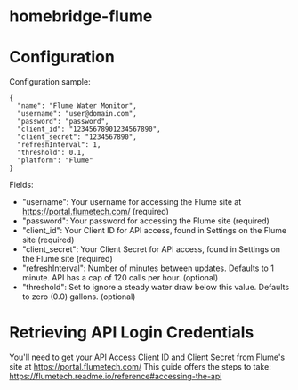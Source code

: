 # homebridge-flume

# Configuration

Configuration sample:

```
{
  "name": "Flume Water Monitor",
  "username": "user@domain.com",
  "password": "password",
  "client_id": "12345678901234567890",
  "client_secret": "1234567890",
  "refreshInterval": 1,
  "threshold": 0.1,
  "platform": "Flume"
}
```

Fields:

- "username": Your username for accessing the Flume site at https://portal.flumetech.com/ (required)
- "password": Your password for accessing the Flume site (required)
- "client_id": Your Client ID for API access, found in Settings on the Flume site (required)
- "client_secret": Your Client Secret for API access, found in Settings on the Flume site (required)
- "refreshInterval": Number of minutes between updates. Defaults to 1 minute. API has a cap of 120 calls per hour. (optional)
- "threshold": Set to ignore a steady water draw below this value. Defaults to zero (0.0) gallons. (optional)

# Retrieving API Login Credentials

You'll need to get your API Access Client ID and Client Secret from Flume's site at https://portal.flumetech.com/
This guide offers the steps to take: https://flumetech.readme.io/reference#accessing-the-api
